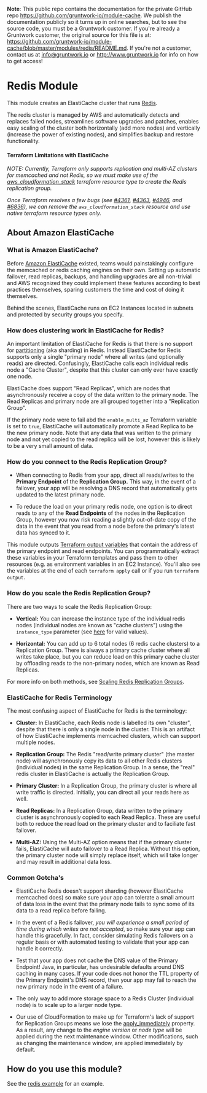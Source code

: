 **Note**: This public repo contains the documentation for the private GitHub repo <https://github.com/gruntwork-io/module-cache>.
We publish the documentation publicly so it turns up in online searches, but to see the source code, you must be a Gruntwork customer.
If you're already a Gruntwork customer, the original source for this file is at: <https://github.com/gruntwork-io/module-cache/blob/master/modules/redis/README.md>.
If you're not a customer, contact us at <info@gruntwork.io> or <http://www.gruntwork.io> for info on how to get access!

# Redis Module

This module creates an ElastiCache cluster that runs [Redis](http://redis.io/).

The redis cluster is managed by AWS and automatically detects and replaces failed nodes, streamlines software upgrades
and patches, enables easy scaling of the cluster both horizontally (add more nodes) and vertically (increase the power
of existing nodes), and simplifies backup and restore functionality.

#### Terraform Limitations with ElastiCache

*NOTE: Currently, Terraform only supports replication and multi-AZ clusters for memcached and not Redis, so we must
make use of the [aws_cloudformation_stack](https://www.terraform.io/docs/providers/aws/r/cloudformation_stack.html)
terraform resource type to create the Redis replication group.*

*Once Terraform resolves a few bugs (see [#4361](https://github.com/hashicorp/terraform/issues/4361),
[#4363](https://github.com/hashicorp/terraform/pull/4363), [#4946](https://github.com/hashicorp/terraform/issues/4946),
and [#6836](https://github.com/hashicorp/terraform/pull/6836)), we can remove the `aws_cloudformation_stack` resource
and use native terraform resource types only.*

## About Amazon ElastiCache

### What is Amazon ElastiCache?

Before [Amazon ElastiCache](http://docs.aws.amazon.com/AmazonElastiCache/latest/UserGuide/WhatIs.html) existed, teams
would painstakingly configure the memcached or redis caching engines on their own. Setting up automatic failover, read
replicas, backups, and handling upgrades are all non-trivial and AWS recognized they could implement these features
according to best practices themselves, sparing customers the time and cost of doing it themselves.

Behind the scenes, ElastiCache runs on EC2 Instances located in subnets and protected by security groups you specify.

### How does clustering work in ElastiCache for Redis?

An important limitation of ElastiCache for Redis is that there is no support for [partitioning](http://redis.io/topics/partitioning)
(aka sharding) in Redis. Instead ElastiCache for Redis supports only a single "primary node" where all writes (and
optionally reads) are directed. Confusingly, ElastiCache calls each individual redis node a "Cache Cluster", despite
that this cluster can only ever have exactly one node.

ElastiCache does support "Read Replicas", which are nodes that asynchronously receive a copy of the data written to the
primary node. The Read Replicas and primary node are all grouped together into a "Replication Group".

If the primary node were to fail abd the `enable_multi_az` Terraform variable is set to `true`, ElastiCache will
automatically promote a Read Replica to be the new primary node. Note that any data that was written to the primary
node and not yet copied to the read replica will be lost, however this is likely to be a very small amount of data.

### How do you connect to the Redis Replication Group?

- When connecting to Redis from your app, direct all reads/writes to the **Primary Endpoint** of the **Replication
  Group.** This way, in the event of a failover, your app will be resolving a DNS record that automatically gets
  updated to the latest primary node.

- To reduce the load on your primary redis node, one option is to direct reads to any of the **Read Endpoints** of the
  nodes in the Replication Group, however you now risk reading a slightly out-of-date copy of the data in the event
  that you read from a node before the primary's latest data has synced to it.

This module outputs [Terraform output variables](https://www.terraform.io/intro/getting-started/outputs.html) that
contain the address of the primary endpoint and read endpoints. You can programmatically extract these variables in
your Terraform templates and pass them to other resources (e.g. as environment variables in an EC2 Instance). You'll
also see the variables at the end of each `terraform apply` call or if you run `terraform output`.

### How do you scale the Redis Replication Group?

There are two ways to scale the Redis Replication Group:

- **Vertical:** You can increase the instance type of the individual redis nodes (individual nodes are known as "cache
  clusters") using the `instance_type` parameter (see
  [here](https://aws.amazon.com/elasticache/details/#Available_Cache_Node_Types) for valid values).

- **Horizontal:** You can add up to 6 total nodes (6 redis cache clusters) to a Replication Group. There is always a
  primary cache cluster where all writes take place, but you can reduce load on this primary cache cluster by
  offloading reads to the non-primary nodes, which are known as Read Replicas.

For more info on both methods, see [Scaling Redis Replication
Groups](http://docs.aws.amazon.com/AmazonElastiCache/latest/UserGuide/Scaling.RedisReplGrps.html).

### ElastiCache for Redis Terminology

The most confusing aspect of ElastiCache for Redis is the terminology:

- **Cluster:** In ElastiCache, each Redis node is labelled its own "cluster", despite that there is only a single node
  in the cluster. This is an artifact of how ElastiCache implements memcached clusters, which can support multiple
  nodes.

- **Replication Group:** The Redis "read/write primary cluster" (the master node) will asynchronously copy its data
  to all other Redis clusters (individual nodes) in the same Replication Group. In a sense, the "real" redis cluster
  in ElastiCache is actually the Replication Group.

- **Primary Cluster:** In a Replication Group, the primary cluster is where all write traffic is directed. Initially,
  you can direct all your reads here as well.

- **Read Replicas:** In a Replication Group, data written to the primary cluster is asynchronously copied to each
  Read Replica. These are useful both to reduce the read load on the primary cluster and to faciliate fast failover.

- **Multi-AZ:** Using the Multi-AZ option means that if the primary cluster fails, ElastiCache will auto failover to
  a Read Replica. Without this option, the primary cluster node will simply replace itself, which will take longer
  and may result in additional data loss.

### Common Gotcha's

- ElastiCache Redis doesn't support sharding (however ElastiCache memcached does) so make sure your app can tolerate a
  small amount of data loss in the event that the primary node fails to sync some of its data to a read replica before
  failing.

- In the event of a Redis failover, *you will experience a small period of time during which writes are not accepted*,
  so make sure your app can handle this gracefully. In fact, consider simulating Redis failovers on a regular basis or
  with automated testing to validate that your app can handle it correctly.

- Test that your app does not cache the DNS value of the Primary Endpoint! Java, in particular, has undesirable defaults
  around DNS caching in many cases. If your code does not honor the TTL property of the Primary Endpoint's DNS record,
  then your app may fail to reach the new primary node in the event of a failure.

- The only way to add more storage space to a Redis Cluster (individual node) is to scale up to a larger node type.

- Our use of CloudFormation to make up for Terraform's lack of support for Replication Groups means we lose the
  [apply_immediately](https://www.terraform.io/docs/providers/aws/r/elasticache_cluster.html#apply_immediately)
  property. As a result, any change to the *engine version* or *node type* will be applied during the next maintenance
  window. Other modifications, such as changing the maintenance window, are applied immediately by default.

## How do you use this module?

See the [redis example](/examples/redis) for an example.

